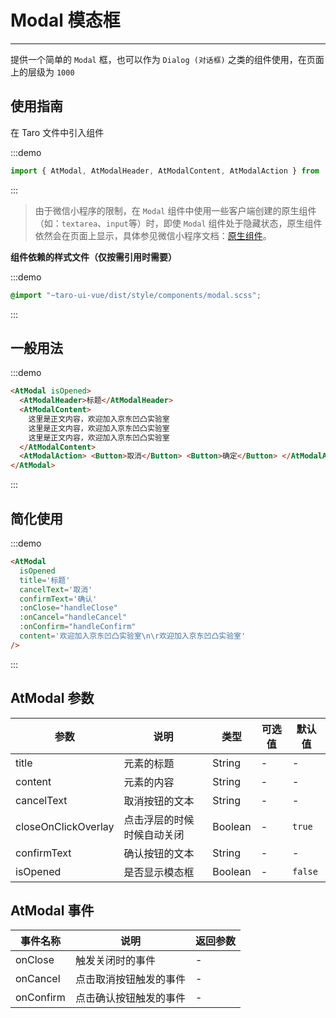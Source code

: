 # Modal 模态框

---

提供一个简单的 `Modal` 框，也可以作为 `Dialog (对话框)` 之类的组件使用，在页面上的层级为 `1000`

## 使用指南

在 Taro 文件中引入组件

:::demo
```js
import { AtModal, AtModalHeader, AtModalContent, AtModalAction } from 'taro-ui-vue3'
```
:::

> 由于微信小程序的限制，在 `Modal` 组件中使用一些客户端创建的原生组件（如：`textarea`、`input`等）时，即使 `Modal` 组件处于隐藏状态，原生组件依然会在页面上显示，具体参见微信小程序文档：[原生组件](https://developers.weixin.qq.com/miniprogram/dev/component/native-component.html)。

**组件依赖的样式文件（仅按需引用时需要）**

:::demo
```scss
@import "~taro-ui-vue/dist/style/components/modal.scss";
```
:::

## 一般用法

:::demo

```html
<AtModal isOpened>
  <AtModalHeader>标题</AtModalHeader>
  <AtModalContent>
    这里是正文内容，欢迎加入京东凹凸实验室
    这里是正文内容，欢迎加入京东凹凸实验室
    这里是正文内容，欢迎加入京东凹凸实验室
  </AtModalContent>
  <AtModalAction> <Button>取消</Button> <Button>确定</Button> </AtModalAction>
</AtModal>
```

:::

## 简化使用

:::demo

```html
<AtModal
  isOpened
  title='标题'
  cancelText='取消'
  confirmText='确认'
  :onClose="handleClose"
  :onCancel="handleCancel"
  :onConfirm="handleConfirm"
  content='欢迎加入京东凹凸实验室\n\r欢迎加入京东凹凸实验室'
/>
```

:::

## AtModal 参数

| 参数                | 说明                       | 类型    | 可选值 | 默认值  |
| ------------------- | -------------------------- | ------- | ------ | ------- |
| title               | 元素的标题                 | String  | -      | -       |
| content             | 元素的内容                 | String  | -      | -       |
| cancelText          | 取消按钮的文本             | String  | -      | -       |
| closeOnClickOverlay | 点击浮层的时候时候自动关闭 | Boolean | -      | `true` |
| confirmText         | 确认按钮的文本             | String  | -      | -       |
| isOpened            | 是否显示模态框             | Boolean  | -      | `false`       |

## AtModal 事件

| 事件名称  | 说明                   | 返回参数 |
| --------- | ---------------------- | -------- |
| onClose   | 触发关闭时的事件       | -        |
| onCancel  | 点击取消按钮触发的事件 | -        |
| onConfirm | 点击确认按钮触发的事件 | -        |

